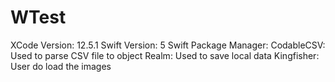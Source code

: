 # WTest

XCode Version: 12.5.1
Swift Version: 5
Swift Package Manager:
CodableCSV: Used to parse CSV file to object
Realm: Used to save local data
Kingfisher: User do load the images